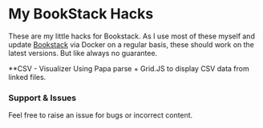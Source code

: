 # My BookStack Hacks

These are my little hacks for Bookstack. 
As I use most of these myself and update [Bookstack](https://www.bookstackapp.com/) via Docker on a regular basis, these should work on the latest versions.
But like always no guarantee. 

**CSV - Visualizer
Using Papa parse + Grid.JS to display CSV data from linked files.

### Support & Issues

Feel free to raise an issue for bugs or incorrect content.
